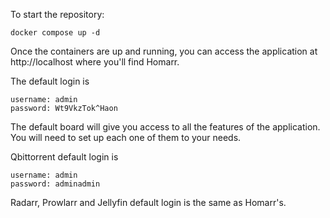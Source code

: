To start the repository:
```
docker compose up -d
```
Once the containers are up and running, you can access the application at http://localhost where you'll find Homarr.

The default login is
```
username: admin
password: Wt9VkzTok^Haon
```
The default board will give you access to all the features of the application.
You will need to set up each one of them to your needs.

Qbittorrent default login is
```
username: admin
password: adminadmin
```

Radarr, Prowlarr and Jellyfin default login is the same as Homarr's.
